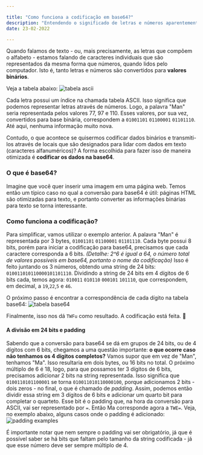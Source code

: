 ```yaml
---

title: "Como funciona a codificação em base64?"
description: "Entendendo o significado de letras e números aparentemente aleatórios"
date: 23-02-2022

---
```


Quando falamos de texto - ou, mais precisamente, as letras que compõem o alfabeto - estamos falando de caracteres individuais que são representados da mesma forma que números, quando lidos pelo computador. Isto é, tanto letras e números são convertidos para **valores binários**.

Veja a tabela abaixo:
![tabela ascii](https://s2.glbimg.com/fEu3dqWDHAo0Gi1rGJin--DMiT4=/695x0/s.glbimg.com/po/tt2/f/original/2015/02/12/imagem28.jpg)

Cada letra possui um índice na chamada tabela ASCII. Isso significa que podemos representar letras através de números.
Logo, a palavra "Man" seria representada pelos valores 77, 97 e 110. 
Esses valores, por sua vez, convertidos para base binária, correspondem a `01001101` `01100001` `01101110`.
Até aqui, nenhuma informação muito nova. 

Contudo, o que acontece se quisermos codificar dados binários e transmiti-los através de locais que são designados para lidar com dados em texto (caracteres alfanuméricos)? 
A forma escolhida para fazer isso de maneira otimizada é **codificar os dados na base64**.

### O que é base64?
Imagine que você quer inserir uma imagem em uma página web. Temos então um típico caso no qual a conversão para base64 é útil: páginas HTML são otimizadas para texto, e portanto converter as informações binárias para texto se torna interessante.

### Como funciona a codificação?
Para simplificar, vamos utilizar o exemplo anterior.
A palavra "Man" é representada por 3 bytes, `01001101` `01100001` `01101110`. 
Cada byte possui 8 bits, porém para iniciar a codificação para base64, precisamos que cada caractere corresponda a 6 bits. _(Detalhe: 2^6 é igual a 64, o número total de valores possíveis em base64, portanto o nome da codificação)_
Isso é feito juntando os 3 números, obtendo uma string de 24 bits: `010011010110000101101110`.
Dividindo a string de 24 bits em 4 dígitos de 6 bits cada, temos agora:
`010011` `010110` `000101` `101110`, que correspondem, em decimal, a `19`,`22`,`5` e `46`.

O próximo passo é encontrar a correspondência de cada dígito na tabela base64:
![tabela base64](https://dev-to-uploads.s3.amazonaws.com/uploads/articles/5i8q51ad7u1zer65zljs.png)

Finalmente, isso nos dá `TWFu` como resultado. A codificação está feita. :tada:


#### A divisão em 24 bits e padding
Sabendo que a conversão para base64 se dá em grupos de 24 bits, ou de 4 dígitos com 6 bits, chegamos a uma questão importante: **o que ocorre caso não tenhamos os 4 dígitos completos?**
Vamos supor que em vez de "Man", tenhamos "Ma". Isso resultaria em dois bytes, ou 16 bits no total.
O próximo múltiplo de 6 é 18, logo, para que possamos ter 3 dígitos de 6 bits, precisamos adicionar 2 bits na string representada.
Isso significa que `0100110101100001` se torna `010011010110000100`, porque adicionamos 2 bits - dois zeros - no final, o que é chamado de _padding_. Assim, podemos então dividir essa string em 3 dígitos de 6 bits e adicionar um quarto bit para completar o quarteto. Esse bit é o padding que, na hora da conversão para ASCII, vai ser representado por `=`. Então Ma corresponde agora a `TWE=`.
Veja, no exemplo abaixo, alguns casos onde o padding é adicionado:
![padding examples](https://dev-to-uploads.s3.amazonaws.com/uploads/articles/ayqxq04qgkve5wcq7xzi.png)
 
É importante notar que nem sempre o padding vai ser obrigatório, já que é possível saber se há bits que faltam pelo tamanho da string codificada - já que esse número deve ser sempre múltiplo de 4.